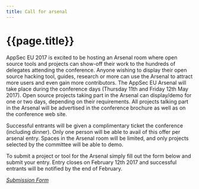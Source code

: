 ```yaml
---
title: Call for arsenal
---
```


# {{page.title}}

AppSec EU 2017 is excited to be hosting an Arsenal room where open source tools and projects can show-off their work to the hundreds of delegates attending the conference.  Anyone wishing to display their open source hacking tool, guides, research or more can use the Arsenal to attract more users and even gain more contributors.
The AppSec EU Arsenal will take place during the conference days (Thursday 11th and Friday 12th May 2017).  Open source projects taking part in the Arsenal can display/demo for one or two days, depending on their requirements.  All projects talking part in the Arsenal will be advertised in the conference brochure as well as on the conference web site.

Successful entrants will be given a complimentary ticket the conference (including dinner).  Only one person will be able to avail of this offer per arsenal entry. Spaces in the Arsenal room will be limited, and only projects selected by the committee will be able to demo.

To submit a project or tool for the Arsenal simply fill out the form below and submit your entry.  Entry closes on February 12th 2017 and successful entrants will be notified by the end of February.

*[Submission Form](https://docs.google.com/forms/d/e/1FAIpQLSdE74c9eMm_8lCdgIMxWRzpalPwuodTZ-WyVliTuA2DgVws1Q/viewform)*
